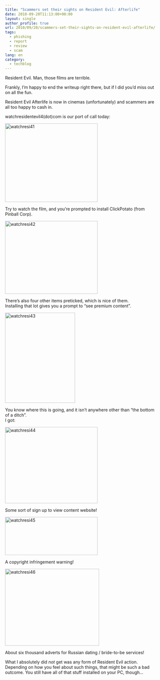 ```yaml
---
title: "Scammers set their sights on Resident Evil: Afterlife"
date: 2010-09-20T11:13:00+00:00
layout: single
author_profile: true
url: 2010/09/20/scammers-set-their-sights-on-resident-evil-afterlife/
tags:
  - phishing
  - report
  - review
  - scam
lang: en
category: 
  - techblog
---
```

Resident Evil. Man, those films are terrible.

Frankly, I’m happy to end the writeup right there, but if I did you’d miss out on all the fun.

Resident Evil Afterlife is now in cinemas (unfortunately) and scammers are all too happy to cash in.

watchresidentevil4(dot)com is our port of call today:

[<img title="watchresi41" border="0" alt="watchresi41" src="http://lh5.ggpht.com/_vaUVXcmC3OI/TJc6l5yqkxI/AAAAAAAACeA/0u1_CEBdWlg/watchresi41_thumb%5B1%5D.gif?imgmax=800" width="304" height="258" />](http://lh4.ggpht.com/_vaUVXcmC3OI/TJc6klrSIWI/AAAAAAAACd8/ky13E5pGK4w/s1600-h/watchresi41%5B3%5D.gif)

Try to watch the film, and you’re prompted to install ClickPotato (from Pinball Corp).

[<img title="watchresi42" border="0" alt="watchresi42" src="http://lh6.ggpht.com/_vaUVXcmC3OI/TJc6o0xzN0I/AAAAAAAACeI/lJ3MvyLIlcE/watchresi42_thumb%5B1%5D.gif?imgmax=800" width="304" height="239" />](http://lh3.ggpht.com/_vaUVXcmC3OI/TJc6nrghqkI/AAAAAAAACeE/81uecO017cE/s1600-h/watchresi42%5B3%5D.gif)

There’s also four other items preticked, which is nice of them.  
Installing that lot gives you a prompt to “see premium content”.

[<img title="watchresi43" border="0" alt="watchresi43" src="http://lh3.ggpht.com/_vaUVXcmC3OI/TJc6rHGDxaI/AAAAAAAACeQ/grbMR_ErnHQ/watchresi43_thumb%5B2%5D.gif?imgmax=800" width="230" height="296" />](http://lh5.ggpht.com/_vaUVXcmC3OI/TJc6p-aGGoI/AAAAAAAACeM/RwwMLAYxf64/s1600-h/watchresi43%5B4%5D.gif)

You know where this is going, and it isn’t anywhere other than “the bottom of a ditch”.  
I got:

[<img title="watchresi44" border="0" alt="watchresi44" src="http://lh5.ggpht.com/_vaUVXcmC3OI/TJc6uV00NWI/AAAAAAAACeY/qwI-TWUwrw4/watchresi44_thumb%5B1%5D.gif?imgmax=800" width="304" height="250" />](http://lh4.ggpht.com/_vaUVXcmC3OI/TJc6tbEzhII/AAAAAAAACeU/6kgCf8N16XY/s1600-h/watchresi44%5B3%5D.gif)

Some sort of sign up to view content website!

[<img title="watchresi45" border="0" alt="watchresi45" src="http://lh6.ggpht.com/_vaUVXcmC3OI/TJc6wuLIXrI/AAAAAAAACeg/eqvLZhxh_vI/watchresi45_thumb%5B2%5D.gif?imgmax=800" width="304" height="125" />](http://lh4.ggpht.com/_vaUVXcmC3OI/TJc6vvbG7VI/AAAAAAAACec/5koSe9VlMjE/s1600-h/watchresi45%5B4%5D.gif)

A copyright infringement warning!

[<img title="watchresi46" border="0" alt="watchresi46" src="http://lh6.ggpht.com/_vaUVXcmC3OI/TJc6zb3p5sI/AAAAAAAACeo/vtQIi59VhNg/watchresi46_thumb%5B2%5D.gif?imgmax=800" width="309" height="252" />](http://lh6.ggpht.com/_vaUVXcmC3OI/TJc6x7YP7eI/AAAAAAAACek/6Nr-7JYW4oI/s1600-h/watchresi46%5B4%5D.gif)

About six thousand adverts for Russian dating / bride-to-be services!

What I absolutely did _not_ get was any form of Resident Evil action. Depending on how you feel about such things, that might be such a bad outcome. You still have all of that stuff installed on your PC, though…